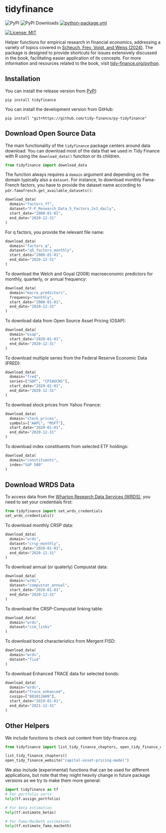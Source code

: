 # tidyfinance

![PyPI](https://img.shields.io/pypi/v/tidyfinance?label=pypi%20package)
![PyPI Downloads](https://img.shields.io/pypi/dm/tidyfinance)
[![python-package.yml](https://github.com/tidy-finance/py-tidyfinance/actions/workflows/python-package.yml/badge.svg)](https://github.com/tidy-finance/py-tidyfinance/actions/workflows/python-package.yml)
<!-- [![codecov.yml](https://codecov.io/gh/tidy-finance/py-tidyfinance/graph/badge.svg)](https://app.codecov.io/gh/tidy-finance/py-tidyfinance) -->
[![License:
MIT](https://img.shields.io/badge/License-MIT-yellow.svg)](https://opensource.org/licenses/MIT)

Helper functions for empirical research in financial economics, addressing a variety of topics covered in [Scheuch, Frey, Voigt, and Weiss (2024)](https://doi.org/10.1201/9781032684307). The package is designed to provide shortcuts for issues extensively discussed in the book, facilitating easier application of its concepts. For more information and resources related to the book, visit [tidy-finance.org/python](https://tidy-finance.org/python).

## Installation

You can install the release version from [PyPI](https://pypi.org/project/tidyfinance/):

```
pip install tidyfinance
```

You can install the development version from GitHub:

```
pip install "git+https://github.com/tidy-finance/py-tidyfinance"
```

## Download Open Source Data

The main functionality of the `tidyfinance` package centers around data download. You can download most of the data that we used in Tidy Finance with R using the `download_data()` function or its children. 

```python
from tidyfinance import download_data
```

The function always requires a `domain` argument and depending on the domain typically also a `dataset`. For instance, to download monthly Fama-French factors, you have to provide the dataset name according to `pdr.famafrench.get_available_datasets()`:

```python
download_data(
  domain="factors_ff",
  dataset="F-F_Research_Data_5_Factors_2x3_daily",
  start_date="2000-01-01", 
  end_date="2020-12-31"
)
```

For q factors, you provide the relevant file name:

```python
download_data(
  domain="factors_q",
  dataset="q5_factors_monthly",
  start_date="2000-01-01", 
  end_date="2020-12-31"
)
```

To download the Welch and Goyal (2008) macroeconomic predictors for monthly, quarterly, or annual frequency:

```python
download_data(
  domain="macro_predictors",
  frequency="monthly",
  start_date="2000-01-01", 
  end_date="2020-12-31"
)
```

To download data from Open Source Asset Pricing (OSAP):

```python
download_data(
  domain="osap",
  start_date="2020-01-01", 
  end_date="2020-12-31"
)
```

To download multiple series from the Federal Reserve Economic Data (FRED):

```python
download_data(
  domain="fred",
  series=["GDP", "CPIAUCNS"], 
  start_date="2020-01-01", 
  end_date="2020-12-31"
)
```

To download stock prices from Yahoo Finance:

```python
download_data(
  domain="stock_prices",
  symbols=["AAPL", "MSFT"], 
  start_date="2020-01-01", 
  end_date="2020-12-31"
)
```

To download index constituents from selected ETF holdings: 

```python
download_data(
  domain="constituents",
  index="S&P 500"
)
```

## Download WRDS Data

To access data from the [Wharton Research Data Services (WRDS)](https://wrds-www.wharton.upenn.edu/), you need to set your credentials first:

```python
from tidyfinance import set_wrds_credentials
set_wrds_credentials()
```

To download monthly CRSP data: 

```python
download_data(
  domain="wrds",
  dataset="crsp_monthly", 
  start_date="2020-01-01", 
  end_date="2020-12-31"
)
```

To download annual (or quaterly) Compustat data:

```python
download_data(
  domain="wrds",
  dataset="compustat_annual", 
  start_date="2020-01-01", 
  end_date="2020-12-31"
)
```

To download the CRSP-Compustat linking table: 

```python
download_data(
  domain="wrds",
  dataset="ccm_links"
)
```

To download bond characteristics from Mergent FISD:

```python
download_data(
  domain="wrds",
  dataset="fisd"
)
```

To download Enhanced TRACE data for selected bonds: 

```python
download_data(
  domain="wrds",
  dataset="trace_enhanced",
  cusips=["00101JAH9"],
  start_date="2019-01-01", 
  end_date="2021-12-31"
)
```

## Other Helpers

We include functions to check out content from tidy-finance.org:

```python
from tidyfinance import list_tidy_finance_chapters, open_tidy_finance_website

list_tidy_finance_chapters()
open_tidy_finance_website("capital-asset-pricing-model")
```

We also include (experimental) functions that can be used for different applications, but note that they might heavily change in future package versions as we try to make them more general:

```python
import tidyfinance as tf
# For portfolio sorts
help(tf.assign_portfolio)

# For beta estimation
help(tf.estimate_betas)

# For Fama-MacBeth estimation
help(tf.estimate_fama_macbeth)
```